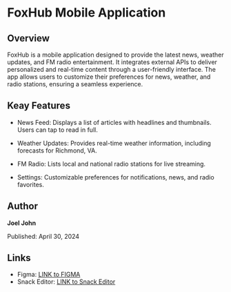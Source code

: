 # FoxHub Mobile Application

## Overview

FoxHub is a mobile application designed to provide the latest news, weather updates, and FM radio entertainment. It integrates external APIs to deliver personalized and real-time content through a user-friendly interface. The app allows users to customize their preferences for news, weather, and radio stations, ensuring a seamless experience.

## Keay Features

- News Feed: Displays a list of articles with headlines and thumbnails. Users can tap to read in full.

- Weather Updates: Provides real-time weather information, including forecasts for Richmond, VA.

- FM Radio: Lists local and national radio stations for live streaming.

- Settings: Customizable preferences for notifications, news, and radio favorites.

## Author

**Joel John**

Published: April 30, 2024

## Links

- Figma:  [LINK to FIGMA](https://www.figma.com/file/YjmhlSGo7soEKjmE85gtM2/FOXHUB-STORYBOARD?type=design&node-id=0-1&mode=design&t=HjGeV3atsptoL8ZO-0)
- Snack Editor: [LINK to Snack Editor](https://snack.expo.dev/@joyelljohn/foxhub)
